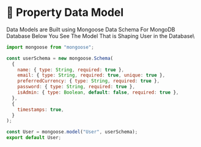# 🔗 Property Data Model

Data Models are Built using Mongoose Data Schema For MongoDB Database Below You See The Model That is Shaping User in the Database\


```javascript
import mongoose from "mongoose";

const userSchema = new mongoose.Schema(
  {
    name: { type: String, required: true },
    email: { type: String, required: true, unique: true },
    preferredCurrency: { type: String, required: true },
    password: { type: String, required: true },
    isAdmin: { type: Boolean, default: false, required: true },
  },
  {
    timestamps: true,
  }
);

const User = mongoose.model("User", userSchema);
export default User;

```
